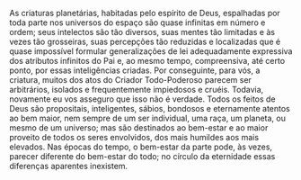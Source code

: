 ﻿As criaturas planetárias, habitadas pelo espírito de Deus, espalhadas por toda parte nos universos do espaço são quase infinitas em número e ordem; seus intelectos são tão diversos, suas mentes tão limitadas e às vezes tão grosseiras, suas percepções tão reduzidas e localizadas que é quase impossível formular generalizações de lei adequadamente expressiva dos atributos infinitos do Pai e, ao mesmo tempo, compreensiva, até certo ponto, por essas inteligências criadas. Por conseguinte, para vós, a criatura, muitos dos atos do Criador Todo-Poderoso parecem ser arbitrários, isolados e frequentemente impiedosos e cruéis. Todavia, novamente eu vos asseguro que isso não é verdade. Todos os feitos de Deus são propositais, inteligentes, sábios, bondosos e eternamente atentos ao bem maior, nem sempre de um ser individual, uma raça, um planeta, ou mesmo de um universo; mas são destinados ao bem-estar e ao maior proveito de todos os seres envolvidos, dos mais humildes aos mais elevados. Nas épocas do tempo, o bem-estar da parte pode, às vezes, parecer diferente do bem-estar do todo; no círculo da eternidade essas diferenças aparentes inexistem.